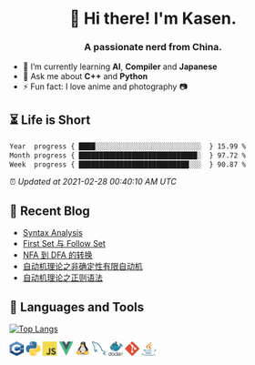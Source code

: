 <h1 align="center">👋 Hi there! I'm Kasen.</h1>
<h3 align="center">A passionate nerd from China.</h3>


* 🌱 I’m currently learning **AI**, **Compiler** and **Japanese**
* 💬 Ask me about **C++** and **Python**
* ⚡ Fun fact: I love anime and photography 📷


## ⏳ Life is Short

<!-- Start of Time Progress Bar -->
``` text
Year  progress { ████░░░░░░░░░░░░░░░░░░░░░░░░░░  } 15.99 %
Month progress { █████████████████████████████░  } 97.72 %
Week  progress { ███████████████████████████░░░  } 90.87 %
```

⏰ *Updated at 2021-02-28 00:40:10 AM UTC*
<!-- End of Time Progress Bar -->

## 📝 Recent Blog

<!-- BLOG-POST-LIST:START -->
- [Syntax Analysis](https://blog.imkasen.com/syntax-analysis.html)
- [First Set 与 Follow Set](https://blog.imkasen.com/first-and-follow-set.html)
- [NFA 到 DFA 的转换](https://blog.imkasen.com/nfa-to-dfa.html)
- [自动机理论之非确定性有限自动机](https://blog.imkasen.com/nondeterminism-finite-automata.html)
- [自动机理论之正则语法](https://blog.imkasen.com/regular-grammars.html)
<!-- BLOG-POST-LIST:END -->

## 🔨 Languages and Tools

[![Top Langs](https://github-readme-stats.vercel.app/api/top-langs/?username=Kasen96&layout=compact&hide=jupyter%20notebook,html,css)](https://github.com/anuraghazra/github-readme-stats)

<p align="left">
<img src="./images/cpp.svg" alt="C++" width="25" height="25" />
<img src="./images/python.svg" alt="Python" width="25" height="25" />
<img src="./images/javascript.svg" alt="JavaScript" width="25" height="25" />
<img src="./images/vue.svg" alt="Vue.js" width="25" height="25" />
<img src="./images/linux.svg" alt="Linux" width="25" height="25" />
<img src="./images/mysql.svg" alt="MySQL" width="25" height="25" />
<img src="./images/docker.svg" alt="Docker" width="25" height="25" />
<img src="./images/git.svg" alt="Git" width="25" height="25" />
<img src="./images/java.svg" alt="Java" width="25" height="25" />
</p>
